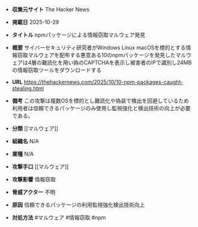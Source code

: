 - **収集元サイト**
The Hacker News

- **掲載日**
2025-10-29

- **タイトル**
npmパッケージによる情報窃取マルウェア発見

- **概要**
サイバーセキュリティ研究者がWindows Linux macOSを標的とする情報窃取マルウェアを配布する悪意ある10のnpmパッケージを発見したマルウェアは4層の難読化を用い偽のCAPTCHAを表示し被害者のIPで識別し24MBの情報窃取ツールをダウンロードする

- **URL**
https://thehackernews.com/2025/10/10-npm-packages-caught-stealing.html

- **備考**
この攻撃は複数OSを標的とし難読化や偽装で検出を回避しているため利用者は信頼できるパッケージのみ使用し監視強化と検出技術の向上が必要である。

- **分類**
[[マルウェア]]

- **組織名**
N/A

- **業種**
N/A

- **攻撃手口**
[[マルウェア]]

- **攻撃影響**
情報窃取

- **脅威アクター**
不明

- **原因**
信頼できるパッケージの利用監視強化検出技術向上

- **対処方法**
#マルウェア #情報窃取 #npm
